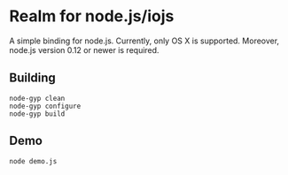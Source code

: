 # Realm for node.js/iojs

A simple binding for node.js. Currently, only OS X is supported. Moreover, node.js version 0.12 or newer is required.

## Building

    node-gyp clean
	node-gyp configure
	node-gyp build
	
## Demo

    node demo.js